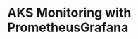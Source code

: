 # AKS Monitoring with PrometheusGrafana                                                                                                                                                                                                                                                                                                       
